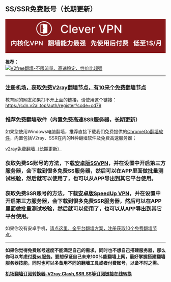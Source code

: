 ## SS/SSR免费账号（长期更新）
[![](vpn-wiki/clever-vpn.png)](https://www.clever-vpn.net)

<b>推荐：</b><br>
<a href="https://github.com/vpn-wiki/fanqiang/wiki/V2ray%E6%9C%BA%E5%9C%BA"><img src="https://raw.githubusercontent.com/bannedbook/fanqiang/master/v2ss/images/v2free.jpg" height="300" alt="V2free翻墙-不限流量、高速稳定、性价比超强"></a>

***

### [注册机场，获取免费V2ray翻墙节点，有10来个免费翻墙节点](https://w1.v2ai.top/auth/register?code=cd79)

教育网的网友如果打不开上面的链接，请使用这个链接：
https://cdn.v2ai.top/auth/register?code=cd79  


### 推荐免费翻墙软件（内置免费高速SSR服务器，长期更新）

如果您使用Windows电脑翻墙，推荐直接下载我们免费提供的[ChromeGo翻墙软件](https://github.com/vpn-wiki/fanqiang/wiki/Chrome%E4%B8%80%E9%94%AE%E7%BF%BB%E5%A2%99%E5%8C%85)，内置包括V2ray、SSR在内的N种翻墙软件及免费高速服务器；

[v2ray免费翻墙（长期更新）](https://github.com/vpn-wiki/fanqiang/wiki/v2ray%E5%85%8D%E8%B4%B9%E8%B4%A6%E5%8F%B7)

### 获取免费SS账号的方法，下载[安卓版SSVPN](https://github.com/vpn-wiki/fanqiang/wiki/%E5%AE%89%E5%8D%93%E7%BF%BB%E5%A2%99%E8%BD%AF%E4%BB%B6#ssvpn)，并在设置中开启第三方服务器，会下载到很多免费SS服务器，然后可以在APP里面做批量测试校验，然后就可以使用了，也可以从APP导出到其它平台使用。

### 获取免费SSR账号的方法，下载[安卓版SpeedUp VPN](https://github.com/vpn-wiki/fanqiang/wiki/%E5%AE%89%E5%8D%93%E7%BF%BB%E5%A2%99%E8%BD%AF%E4%BB%B6#ssrvpn)，并在设置中开启第三方服务器，会下载到很多免费SSR服务器，然后可以在APP里面做批量测试校验，然后就可以使用了，也可以从APP导出到其它平台使用。

如果你没有安卓手机，[请点这里，全平台翻墙方案，注册获取10个免费翻墙节点](https://github.com/vpn-wiki/fanqiang/wiki/V2ray%E6%9C%BA%E5%9C%BA)。

***

**如果你觉得免费账号速度不能满足自己的需求，同时也不想自己搭建服务器，那么你可以考虑[付费ss服务](https://github.com/vpn-wiki/fanqiang/wiki/V2ray%E6%9C%BA%E5%9C%BA)。要想保证自己未来100%能翻墙上网，最好掌握搭建翻墙服务器技能，同时也可以多备用不同的翻墙工具或者付费账号，以备不时之需。**

**<a href="https://subconverter.speedupvpn.com/">机场翻墙订阅转换器-V2ray,Clash,SSR,SS等订阅链接在线转换</a>**


